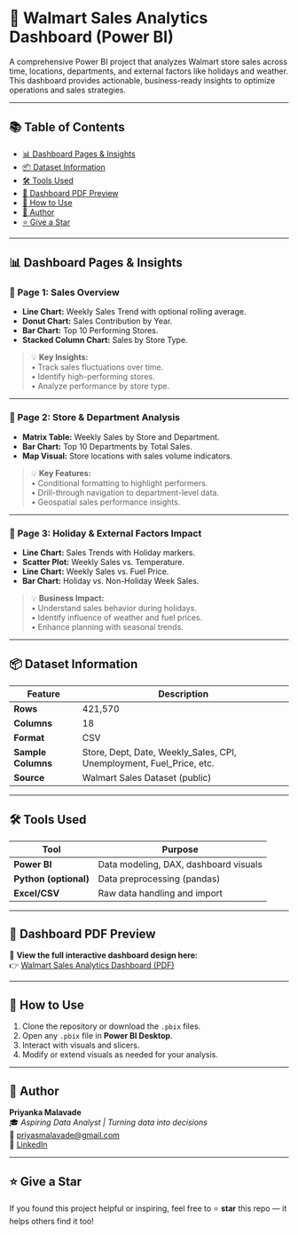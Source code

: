 # 🛒 Walmart Sales Analytics Dashboard (Power BI)

A comprehensive Power BI project that analyzes Walmart store sales across time, locations, departments, and external factors like holidays and weather. This dashboard provides actionable, business-ready insights to optimize operations and sales strategies.

---

## 📚 Table of Contents

- [📊 Dashboard Pages & Insights](#-dashboard-pages--insights)
- [📦 Dataset Information](#-dataset-information)
- [🛠 Tools Used](#-tools-used)
- [📘 Dashboard PDF Preview](#-dashboard-pdf-preview)
- [🚀 How to Use](#-how-to-use)
- [🧠 Author](#-author)
- [⭐️ Give a Star](#️-give-a-star)

---




## 📊 Dashboard Pages & Insights

### 📄 Page 1: Sales Overview

- **Line Chart:** Weekly Sales Trend with optional rolling average.  
- **Donut Chart:** Sales Contribution by Year.  
- **Bar Chart:** Top 10 Performing Stores.  
- **Stacked Column Chart:** Sales by Store Type.  

> 💡 **Key Insights:**  
> • Track sales fluctuations over time.  
> • Identify high-performing stores.  
> • Analyze performance by store type.

---

### 📄 Page 2: Store & Department Analysis

- **Matrix Table:** Weekly Sales by Store and Department.  
- **Bar Chart:** Top 10 Departments by Total Sales.  
- **Map Visual:** Store locations with sales volume indicators.

> 💡 **Key Features:**  
> • Conditional formatting to highlight performers.  
> • Drill-through navigation to department-level data.  
> • Geospatial sales performance insights.

---

### 📄 Page 3: Holiday & External Factors Impact

- **Line Chart:** Sales Trends with Holiday markers.  
- **Scatter Plot:** Weekly Sales vs. Temperature.  
- **Line Chart:** Weekly Sales vs. Fuel Price.  
- **Bar Chart:** Holiday vs. Non-Holiday Week Sales.

> 💡 **Business Impact:**  
> • Understand sales behavior during holidays.  
> • Identify influence of weather and fuel prices.  
> • Enhance planning with seasonal trends.

---

## 📦 Dataset Information

| Feature         | Description                                      |
|-----------------|--------------------------------------------------|
| **Rows**        | 421,570                                          |
| **Columns**     | 18                                               |
| **Format**      | CSV                                              |
| **Sample Columns** | Store, Dept, Date, Weekly_Sales, CPI, Unemployment, Fuel_Price, etc. |
| **Source**      | Walmart Sales Dataset (public)                   |

---

## 🛠 Tools Used

| Tool             | Purpose                             |
|------------------|-------------------------------------|
| **Power BI**     | Data modeling, DAX, dashboard visuals |
| **Python (optional)** | Data preprocessing (pandas)         |
| **Excel/CSV**    | Raw data handling and import        |

---

## 📘 Dashboard PDF Preview

📄 **View the full interactive dashboard design here:**  
👉 [Walmart Sales Analytics Dashboard (PDF)](https://github.com/priyanka7411/Walmart-Sales-Analytics-PowerBI/blob/main/supplychain.pdf)

---

## 🚀 How to Use

1. Clone the repository or download the `.pbix` files.  
2. Open any `.pbix` file in **Power BI Desktop**.  
3. Interact with visuals and slicers.  
4. Modify or extend visuals as needed for your analysis.

---

## 🧠 Author

**Priyanka Malavade**  
🎓 *Aspiring Data Analyst | Turning data into decisions*  
📧 [priyasmalavade@gmail.com](mailto:priyasmalavade@gmail.com)  
🔗 [LinkedIn](https://www.linkedin.com/in/your-profile)  

---

## ⭐️ Give a Star

If you found this project helpful or inspiring, feel free to ⭐️ **star** this repo — it helps others find it too!

